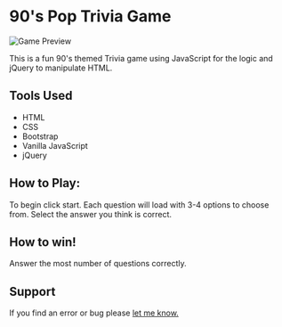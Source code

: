 # 90's Pop Trivia Game

![Game Preview](/images/90sPopPreview.png)

This is a fun 90's themed Trivia game using JavaScript for the logic and jQuery to manipulate HTML.

## Tools Used

- HTML
- CSS
- Bootstrap
- Vanilla JavaScript
- jQuery

## How to Play:

To begin click start. Each question will load with 3-4 options to choose from. Select the answer you think is correct.

## How to win!

Answer the most number of questions correctly.

## Support

If you find an error or bug please [let me know.](https://github.com/CopperCo/AdvancedTrivia/issues)
